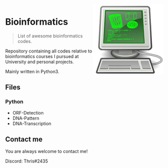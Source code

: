 <img src="icon.jpg" align="right" />

# Bioinformatics
> List of awesome bioinformatics codes.

Repository containing all codes relative to bioinformatics courses I pursued at University and personal projects.

Mainly written in Python3.

## Files
### Python
- ORF-Detection
- DNA-Pattern
- DNA-Transcription

## Contact me
You are always welcome to contact me!

Discord:  Thris#2435
